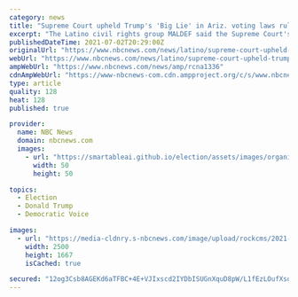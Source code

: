 ```yaml
---
category: news
title: "Supreme Court upheld Trump's 'Big Lie' in Ariz. voting laws ruling, Latino group says"
excerpt: "The Latino civil rights group MALDEF said the Supreme Court's decision upholding Arizona voting restrictions accepted the false narrative of voter fraud."
publishedDateTime: 2021-07-02T20:29:00Z
originalUrl: "https://www.nbcnews.com/news/latino/supreme-court-upheld-trumps-big-lie-ariz-voting-laws-ruling-latino-gro-rcna1336"
webUrl: "https://www.nbcnews.com/news/latino/supreme-court-upheld-trumps-big-lie-ariz-voting-laws-ruling-latino-gro-rcna1336"
ampWebUrl: "https://www.nbcnews.com/news/amp/rcna1336"
cdnAmpWebUrl: "https://www-nbcnews-com.cdn.ampproject.org/c/s/www.nbcnews.com/news/amp/rcna1336"
type: article
quality: 128
heat: 128
published: true

provider:
  name: NBC News
  domain: nbcnews.com
  images:
    - url: "https://smartableai.github.io/election/assets/images/organizations/nbcnews.com-50x50.jpg"
      width: 50
      height: 50

topics:
  - Election
  - Donald Trump
  - Democratic Voice

images:
  - url: "https://media-cldnry.s-nbcnews.com/image/upload/rockcms/2021-07/210702-one-time-use-arizona-vote-se-102p-9967b4.jpg"
    width: 2500
    height: 1667
    isCached: true

secured: "12og3Csb8AGEKd6aTFBC+4E+VJIxscd2IYDbISUGnXquD8pW/L1fEzLOufXsqa2bmiGTwDV7uiGoVPM/r5J2hgLjIDKBR/b9E/0I4Hc7c6oAyyMIBvel1H0HxKFnZpqN32qb3FXSkFBJ8UXeVgblI04Jtz9bPy4qaC7c+qW1eV/lQg5R/7TNTPJxjpaUpgu/6VqsHNzVZX3doXpLLf20P/w6sBSLcfKmyuEPtaoi2cU0hZCyC1JCzus1Ja+wrBuvIxgPi5B0oSrxb7/cl/g3xK8Rq1bcsZl5EBlg/5uM7egnsQHxFEuP9wYSAWmikQMfDVS/ob6/P4WUhbYsiwSUymwZ6qa6OEUvwAck/rf9D7g=;DP8e5VJQ18JNO5Aa0m6yBg=="
---
```


